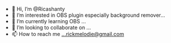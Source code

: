 - 👋 Hi, I’m @Ricashanty
- 👀 I’m interested in OBS plugin especially background remover...
- 🌱 I’m currently learning OBS ...
- 💞️ I’m looking to collaborate on ...
- 📫 How to reach me ...rickmelodie@gmail.com

<!---
Ricashanty/Ricashanty is a ✨ special ✨ repository because its `README.md` (this file) appears on your GitHub profile.
You can click the Preview link to take a look at your changes.
--->
